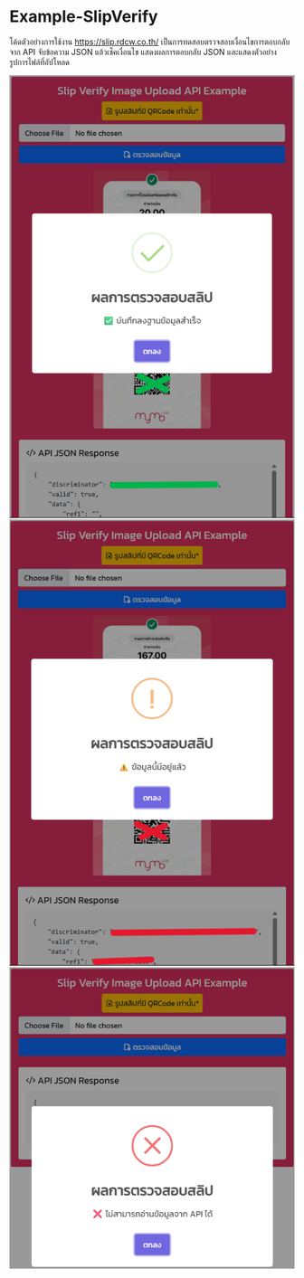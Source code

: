 # Example-SlipVerify

โค้ดตัวอย่างการใช้งาน https://slip.rdcw.co.th/ เป็นการทดสอบตรวจสอบเงื่อนไขการตอบกลับจาก API จับข้อความ JSON แล้วเช็คเงื่อนไข
แสดงผลการตอบกลับ JSON และแสดงตัวอย่างรูปการไฟล์ที่อัปโหลด

![](slips/example1.png)
![](slips/example2.png)
![](slips/example3.png)

